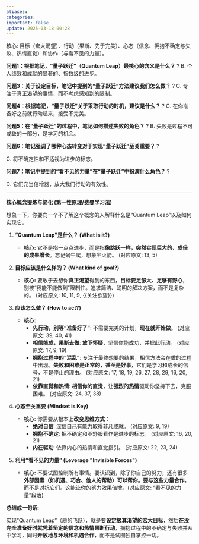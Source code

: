```yaml
---
aliases: 
categories: 
important: false
update: 2025-03-18 00:28
---
```

核心: 目标（宏大渴望）、行动（果断、先于完美）、心态（信念、拥抱不确定与失败、热情直觉）和协作（与看不见的力量）。

**问题1：根据笔记，“量子跃迁”（Quantum Leap）最核心的含义是什么？**
?
B. 个人绩效和成就的显著的、指数级的进步。




**问题3：关于设定目标，笔记中提到的“量子跃迁”方法建议我们怎么做？**
?
C. 专注于真正渴望的事情，而不考虑感知到的限制。

**问题4：根据笔记，“量子跃迁”关于采取行动的时机，建议是什么？**
?
C. 在你准备好之前就行动起来，接受不完美。


**问题5：在“量子跃迁”的过程中，笔记如何描述失败的角色？**
?
B. 失败是过程不可或缺的一部分，是学习的机会。


**问题6：笔记强调了哪种心态转变对于实现“量子跃迁”至关重要？**
?

C. 将不确定性和不适视为进步的标志。


**问题7：笔记中提到的“看不见的力量”在“量子跃迁”中扮演什么角色？**
?

C. 它们充当倍增器，放大我们行动的有效性。

---



**核心概念提炼与简化 (第一性原理/费曼学习法)**

想象一下，你要向一个不了解这个概念的人解释什么是“Quantum Leap”以及如何实现它。

1.  **“Quantum Leap”是什么？ (What is it?)**
    *   **核心:** 它不是指一点点进步，而是指**像跳跃一样，突然实现巨大的、成倍的成果增长**。忘记蜗牛爬，想象坐火箭。 (对应原文: 13, 5)

2.  **目标应该是什么样的？ (What kind of goal?)**
    *   **核心:** 要敢于去想你**真正渴望**得到的东西，**目标要足够大、足够有野心**，别被“我能不能做到”限制住。追求简洁、聪明的解决方案，而不是复杂的。 (对应原文: 10, 11, 9, {{关注欲望}})

3.  **应该怎么做？ (How to act?)**
    *   **核心:**
        *   **先行动，别等“准备好了”**: 不需要完美的计划，**现在就开始做**。 (对应原文: 39, 40, 41)
        *   **相信能成，果断去做**: **放下怀疑**，坚信你能成功，并据此行动。 (对应原文: 17, 9, 19)
        *   **拥抱过程中的“混乱”**: 专注于最终想要的结果，相信方法会在做的过程中出现。**失败和困难是正常的，甚至是好事**，它们是学习和成长的信号，不是停止的理由。 (对应原文: 17, 18, 19, 26, 27, 28, 29, 16, 20, 21)
        *   **依靠直觉和热情**: **相信你的直觉**，让**强烈的热情**驱动你坚持下去，克服困难。 (对应原文: 24, 37, 38)

4.  **心态至关重要 (Mindset is Key)**
    *   **核心:** 你需要从根本上**改变思维方式**：
        *   **绝对自信**: 深信自己有能力取得非凡成就。 (对应原文: 9, 19)
        *   **拥抱不确定**: 把不确定和不舒服看作是进步的标志。 (对应原文: 16, 20, 21)
        *   **内在驱动**: 依靠内心的热情和直觉指引。 (对应原文: 22, 23, 24)

5.  **利用“看不见的力量” (Leverage "Invisible Forces")**
    *   **核心:** 不要试图控制所有事情。要认识到，除了你自己的努力，还有很多**外部因素（如机遇、巧合、他人的帮助）**可以帮你。要**与这些力量合作**，而不是对抗它们。这能让你的努力效果倍增。(对应原文: “看不见的力量”段落)

**总结成一句话:**

实现“Quantum Leap”（质的飞跃），就是要**设定极其渴望的宏大目标**，然后**在没完全准备好时就凭着坚定的信念和热情果断行动**，拥抱过程中的不确定与失败并从中学习，同时**开放地与环境和机遇合作**，而不是试图独自掌控一切。







